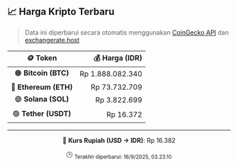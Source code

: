 

<!-- HARGA_KRIPTO -->
## 📈 Harga Kripto Terbaru

> Data ini diperbarui secara otomatis menggunakan [CoinGecko API](https://www.coingecko.com/) dan [exchangerate.host](https://exchangerate.host/)

<div align="center">

| 🪙 Token | 💰 Harga (IDR) |
|:------:|---------------:|
| 🟠 **Bitcoin (BTC)**   | Rp 1.888.082.340 |
| 🔵 **Ethereum (ETH)**  | Rp 73.732.709 |
| 🟣 **Solana (SOL)**    | Rp 3.822.699 |
| 🟢 **Tether (USDT)**   | Rp 16.372 |

---

💱 **Kurs Rupiah (USD → IDR)**: Rp 16.382

🕒 <sub>Terakhir diperbarui: 16/9/2025, 03.23.10</sub>

</div>
<!-- /HARGA_KRIPTO -->
